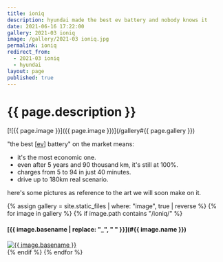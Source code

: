 ```yaml
---
title: ioniq
description: hyundai made the best ev battery and nobody knows it
date: 2021-06-16 17:22:00
gallery: 2021-03 ioniq
image: /gallery/2021-03 ioniq.jpg
permalink: ioniq
redirect_from:
  - 2021-03 ioniq
  - hyundai
layout: page
published: true
---
```


# {{ page.description }}

[![{{ page.image }}]({{ page.image }})](/gallery#{{ page.gallery }})

"the best [[ev](/ev)] battery" on the market means:

- it's the most economic one.
- even after 5 years and 90 thousand km, it's still at 100%.
- charges from 5 to 94 in just 40 minutes.
- drive up to 180km real scenario.

here's some pictures as reference to the art we will soon make on it.

<section id="thumbnails">
  {% assign gallery = site.static_files | where: "image", true | reverse %}
  {% for image in gallery %}
  {% if image.path contains "/ioniq/" %}
  <article>
   <a name="{{ image.name }}" />
   <h4>[{{ image.basename | replace: "_", " " }}](#{{ image.name }})</h4>
   <a class="thumbnail" href="{{ image.path }}" data-position="{{ site.thumbnail_position }}"><img src="{{ image.path }}" alt="{{ image.basename }}" /></a>
  </article>
  {% endif %}
  {% endfor %}
</section>
